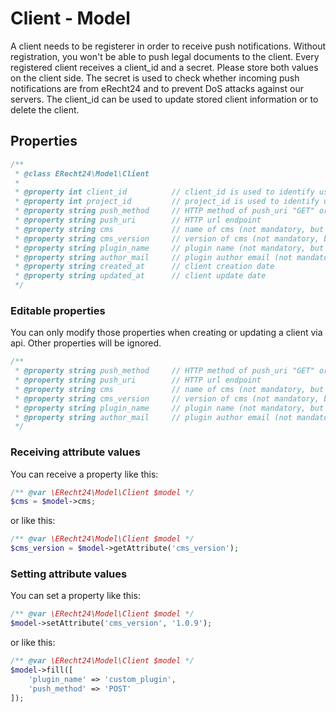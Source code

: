 # Client - Model
A client needs to be registerer in order to receive push notifications. Without registration, you won't be able to push legal documents to the client.
Every registered client receives a client_id and a secret. Please store both values on the client side.
The secret is used to check whether incoming push notifications are from eRecht24 and to prevent DoS attacks against our servers.
The client_id can be used to update stored client information or to delete the client.


## Properties
```php
/**
 * @class ERecht24\Model\Client
 *
 * @property int client_id          // client_id is used to identify user`s client 
 * @property int project_id         // project_id is used to identify user`s project
 * @property string push_method     // HTTP method of push_uri "GET" or "POST"
 * @property string push_uri        // HTTP url endpoint
 * @property string cms             // name of cms (not mandatory, but they will help us in case of failures)
 * @property string cms_version     // version of cms (not mandatory, but they will help us in case of failures)
 * @property string plugin_name     // plugin name (not mandatory, but they will help us in case of failures)
 * @property string author_mail     // plugin author email (not mandatory, but they will help us in case of failures)
 * @property string created_at      // client creation date
 * @property string updated_at      // client update date
 */
```

### Editable properties
You can only modify those properties when creating or updating a client via api. Other properties will be ignored.
```php
/**
 * @property string push_method     // HTTP method of push_uri "GET" or "POST"
 * @property string push_uri        // HTTP url endpoint
 * @property string cms             // name of cms (not mandatory, but they will help us in case of failures)
 * @property string cms_version     // version of cms (not mandatory, but they will help us in case of failures)
 * @property string plugin_name     // plugin name (not mandatory, but they will help us in case of failures)
 * @property string author_mail     // plugin author email (not mandatory, but they will help us in case of failures)
 */
```

### Receiving attribute values
You can receive a property like this:
```php
/** @var \ERecht24\Model\Client $model */
$cms = $model->cms;
```
or like this:
```php
/** @var \ERecht24\Model\Client $model */
$cms_version = $model->getAttribute('cms_version');
```

### Setting attribute values
You can set a property like this:
```php
/** @var \ERecht24\Model\Client $model */
$model->setAttribute('cms_version', '1.0.9');
```
or like this:
```php
/** @var \ERecht24\Model\Client $model */
$model->fill([
    'plugin_name' => 'custom_plugin',
    'push_method' => 'POST'
]);
```
